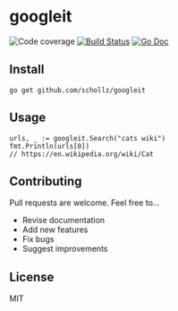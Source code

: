 
# googleit

<img src="https://img.shields.io/badge/coverage-83%25-brightgreen.svg?style=flat-square" alt="Code coverage">&nbsp;<a href="https://travis-ci.org/schollz/googleit"><img src="https://img.shields.io/travis/schollz/googleit.svg?style=flat-square" alt="Build Status"></a>&nbsp;<a href="https://godoc.org/github.com/schollz/googleit"><img src="http://img.shields.io/badge/godoc-reference-5272B4.svg?style=flat-square" alt="Go Doc"></a> 

## Install

```
go get github.com/schollz/googleit
```

## Usage 


```golang
urls, _ := googleit.Search("cats wiki")
fmt.Println(urls[0])
// https://en.wikipedia.org/wiki/Cat
```

## Contributing

Pull requests are welcome. Feel free to...

- Revise documentation
- Add new features
- Fix bugs
- Suggest improvements

## License

MIT
